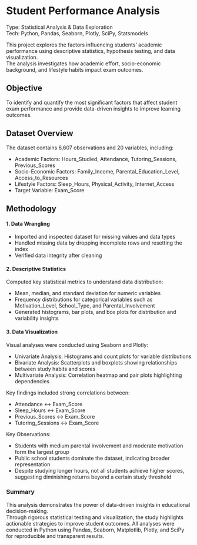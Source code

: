 # Student Performance Analysis

Type: Statistical Analysis & Data Exploration  
Tech: Python, Pandas, Seaborn, Plotly, SciPy, Statsmodels  

This project explores the factors influencing students’ academic performance using descriptive statistics, hypothesis testing, and data visualization.  
The analysis investigates how academic effort, socio-economic background, and lifestyle habits impact exam outcomes.

## Objective
To identify and quantify the most significant factors that affect student exam performance and provide data-driven insights to improve learning outcomes.

## Dataset Overview
The dataset contains 6,607 observations and 20 variables, including:
- Academic Factors: Hours_Studied, Attendance, Tutoring_Sessions, Previous_Scores  
- Socio-Economic Factors: Family_Income, Parental_Education_Level, Access_to_Resources  
- Lifestyle Factors: Sleep_Hours, Physical_Activity, Internet_Access  
- Target Variable: Exam_Score  

## Methodology

#### 1. Data Wrangling
- Imported and inspected dataset for missing values and data types  
- Handled missing data by dropping incomplete rows and resetting the index  
- Verified data integrity after cleaning  

#### 2. Descriptive Statistics
Computed key statistical metrics to understand data distribution:
- Mean, median, and standard deviation for numeric variables  
- Frequency distributions for categorical variables such as Motivation_Level, School_Type, and Parental_Involvement  
- Generated histograms, bar plots, and box plots for distribution and variability insights  

#### 3. Data Visualization
Visual analyses were conducted using Seaborn and Plotly:
- Univariate Analysis: Histograms and count plots for variable distributions  
- Bivariate Analysis: Scatterplots and boxplots showing relationships between study habits and scores  
- Multivariate Analysis: Correlation heatmap and pair plots highlighting dependencies  

Key findings included strong correlations between:
- Attendance ↔ Exam_Score  
- Sleep_Hours ↔ Exam_Score  
- Previous_Scores ↔ Exam_Score  
- Tutoring_Sessions ↔ Exam_Score  

Key Observations:
- Students with medium parental involvement and moderate motivation form the largest group  
- Public school students dominate the dataset, indicating broader representation  
- Despite studying longer hours, not all students achieve higher scores, suggesting diminishing returns beyond a certain study threshold  


### Summary
This analysis demonstrates the power of data-driven insights in educational decision-making.  
Through rigorous statistical testing and visualization, the study highlights actionable strategies to improve student outcomes.
All analyses were conducted in Python using Pandas, Seaborn, Matplotlib, Plotly, and SciPy for reproducible and transparent results.

